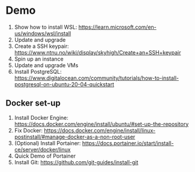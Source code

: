 
# Demo 

1. Show how to install WSL: https://learn.microsoft.com/en-us/windows/wsl/install
2. Update and upgrade
3. Create a SSH keypair: https://www.ntnu.no/wiki/display/skyhigh/Create+an+SSH+keypair
4. Spin up an instance
5. Update and upgrade VMs
6. Install PostgreSQL: https://www.digitalocean.com/community/tutorials/how-to-install-postgresql-on-ubuntu-20-04-quickstart

## Docker set-up

1. Install Docker Engine: https://docs.docker.com/engine/install/ubuntu/#set-up-the-repository
2. Fix Docker: https://docs.docker.com/engine/install/linux-postinstall/#manage-docker-as-a-non-root-user
3. (Optional) Install Portainer: https://docs.portainer.io/start/install-ce/server/docker/linux
4. Quick Demo of Portainer
5. Install Git: https://github.com/git-guides/install-git